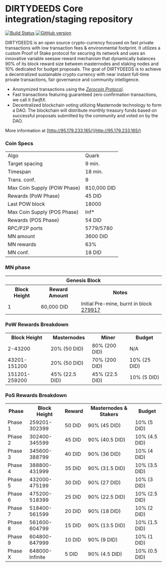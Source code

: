 DIRTYDEEDS Core integration/staging repository
=====================================

[![Build Status](https://travis-ci.org/DIRTYDEEDS-Project/DIRTYDEEDS.svg?branch=master)](https://travis-ci.org/DIRTYDEEDS-Project/DIRTYDEEDS) [![GitHub version](https://badge.fury.io/gh/DIRTYDEEDS-Project%2FDIRTYDEEDS.svg)](https://badge.fury.io/gh/DIRTYDEEDS-Project%2FDIRTYDEEDS)

DIRTYDEEDS is an open source crypto-currency focused on fast private transactions with low transaction fees & environmental footprint.  It utilizes a custom Proof of Stake protocol for securing its network and uses an innovative variable seesaw reward mechanism that dynamically balances 90% of its block reward size between masternodes and staking nodes and 10% dedicated for budget proposals. The goal of DIRTYDEEDS is to achieve a decentralized sustainable crypto currency with near instant full-time private transactions, fair governance and community intelligence.
- Anonymized transactions using the [_Zerocoin Protocol_](http://www.dirtydeeds.org/zdid).
- Fast transactions featuring guaranteed zero confirmation transactions, we call it _SwiftX_.
- Decentralized blockchain voting utilizing Masternode technology to form a DAO. The blockchain will distribute monthly treasury funds based on successful proposals submitted by the community and voted on by the DAO.

More information at [http://95.179.233.165/](http://95.179.233.165/)   

### Coin Specs
<table>
<tr><td>Algo</td><td>Quark</td></tr>
<tr><td>Target spacing</td><td>9 min.</td></tr>
<tr><td>Timespan</td><td>18 min.</td></tr>
  <tr><td>Trans. conf.</td><td>9</td></tr>
<tr><td>Max Coin Supply (POW Phase)</td><td>810,000 DID</td></tr>
  <tr><td>Rewards (PoW Phase)</td><td>45 DID</td></tr>
  <tr><td>Last POW block</td><td>18000</td></tr>
<tr><td>Max Coin Supply (POS Phase)</td><td>Inf*</td></tr>
  <tr><td>Rewards (POS Phase)</td><td>54 DID</td></tr>
    <tr><td>RPC/P2P ports</td><td>5779/5780</td></tr>
     <tr><td>MN amount</td><td>3600 DID</td></tr>
   <tr><td>MN rewards</td><td>63%</td></tr>
       <tr><td>MN conf.</td><td>18 DID</td></tr>

  
</table>



### MN phase

<table>
<th colspan=4>Genesis Block</th>
<tr><th>Block Height</th><th>Reward Amount</th><th>Notes</th></tr>
<tr><td>1</td><td>60,000 DID</td><td>Initial Pre-mine, burnt in block <a href="http://www.presstab.pw/phpexplorer/DIRTYDEEDS/block.php?blockhash=206d9cfe859798a0b0898ab00d7300be94de0f5469bb446cecb41c3e173a57e0">279917</a></td></tr>
</table>

### PoW Rewards Breakdown

<table>
<th>Block Height</th><th>Masternodes</th><th>Miner</th><th>Budget</th>
<tr><td>2-43200</td><td>20% (50 DID)</td><td>80% (200 DID)</td><td>N/A</td></tr>
<tr><td>43201-151200</td><td>20% (50 DID)</td><td>70% (200 DID)</td><td>10% (25 DID)</td></tr>
<tr><td>151201-259200</td><td>45% (22.5 DID)</td><td>45% (22.5 DID)</td><td>10% (5 DID)</td></tr>
</table>

### PoS Rewards Breakdown

<table>
<th>Phase</th><th>Block Height</th><th>Reward</th><th>Masternodes & Stakers</th><th>Budget</th>
<tr><td>Phase 1</td><td>259201-302399</td><td>50 DID</td><td>90% (45 DID)</td><td>10% (5 DID)</td></tr>
<tr><td>Phase 2</td><td>302400-345599</td><td>45 DID</td><td>90% (40.5 DID)</td><td>10% (4.5 DID)</td></tr>
<tr><td>Phase 3</td><td>345600-388799</td><td>40 DID</td><td>90% (36 DID)</td><td>10% (4 DID)</td></tr>
<tr><td>Phase 4</td><td>388800-431999</td><td>35 DID</td><td>90% (31.5 DID)</td><td>10% (3.5 DID)</td></tr>
<tr><td>Phase 5</td><td>432000-475199</td><td>30 DID</td><td>90% (27 DID)</td><td>10% (3 DID)</td></tr>
<tr><td>Phase 6</td><td>475200-518399</td><td>25 DID</td><td>90% (22.5 DID)</td><td>10% (2.5 DID)</td></tr>
<tr><td>Phase 7</td><td>518400-561599</td><td>20 DID</td><td>90% (18 DID)</td><td>10% (2 DID)</td></tr>
<tr><td>Phase 8</td><td>561600-604799</td><td>15 DID</td><td>90% (13.5 DID)</td><td>10% (1.5 DID)</td></tr>
<tr><td>Phase 9</td><td>604800-647999</td><td>10 DID</td><td>90% (9 DID)</td><td>10% (1 DID)</td></tr>
<tr><td>Phase X</td><td>648000-Infinite</td><td>5 DID</td><td>90% (4.5 DID)</td><td>10% (0.5 DID)</td></tr>
</table>
